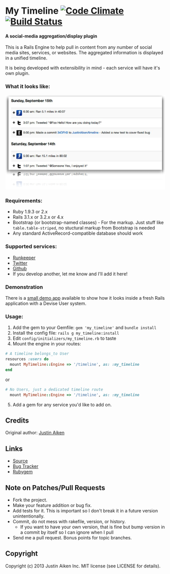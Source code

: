 # My Timeline [![Code Climate](https://codeclimate.com/github/JustinAiken/my_timeline.png)](https://codeclimate.com/github/JustinAiken/my_timeline) [![Build Status](https://secure.travis-ci.org/JustinAiken/my_timeline.png?branch=master)](http://travis-ci.org/JustinAiken/my_timeline)
#### A social-media aggregation/display plugin

This is a Rails Engine to help pull in content from any number of social media sites, services, or websites.
The aggregated information is displayed in a unified timeline.

It is being developed with extensibility in mind - each service will have it's own plugin.

### What it looks like:
![Screenshot](doc/screenshot.png)

### Requirements:
- Ruby 1.9.3 or 2.x
- Rails 3.1.x or 3.2.x or 4.x
- Bootstrap (or bootstrap-named classes) - For the markup.  Just stuff like `table.table-striped`, no stuctural markup from Bootstrap is needed
- Any standard ActiveRecord-compatible database should work

### Supported services:

- [Runkeeper](https://github.com/JustinAiken/my_timeline-health_graph)
- [Twitter](https://github.com/JustinAiken/my_timeline-twitter)
- [Github](https://github.com/JustinAiken/my_timeline-github)
- If you develop another, let me know and I'll add it here!

### Demonstration

There is a [small demo app](https://github.com/JustinAiken/my_timeline-demo) available to show how it looks inside a fresh Rails application with a Devise User system.

### Usage:

1. Add the gem to your Gemfile: `gem 'my_timeline'` and `bundle install`
2. Install the config file: `rails g my_timeline:install`
3. Edit `config/initializers/my_timeline.rb` to taste
4. Mount the engine in your routes:
  ```ruby
  # A timeline belongs_to User
  resources :users do
    mount MyTimeline::Engine => '/timeline', as: :my_timeline
  end
  ```

  or

  ```ruby
  # No Users, just a dedicated timeline route
    mount MyTimeline::Engine => '/timeline', as: :my_timeline
  ```
5. Add a gem for any service you'd like to add on.

## Credits

Original author: [Justin Aiken](https://github.com/JustinAiken)

## Links

* [Source](https://github.com/JustinAiken/my_timeline)
* [Bug Tracker](https://github.com/JustinAiken/my_timeline/issues)
* [Rubygem](https://rubygems.org/gems/my_timeline)

## Note on Patches/Pull Requests

* Fork the project.
* Make your feature addition or bug fix.
* Add tests for it. This is important so I don't break it in a future version unintentionally.
* Commit, do not mess with rakefile, version, or history.
  * If you want to have your own version, that is fine but bump version in a commit by itself so I can ignore when I pull
* Send me a pull request. Bonus points for topic branches.

## Copyright

Copyright (c) 2013 Justin Aiken Inc. MIT license (see LICENSE for details).
